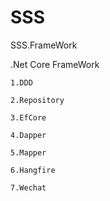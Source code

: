# SSS
SSS.FrameWork

.Net Core FrameWork

    1.DDD 
    
    2.Repository 
    
    3.EfCore
    
    4.Dapper
    
    5.Mapper
    
    6.Hangfire
    
    7.Wechat
    
